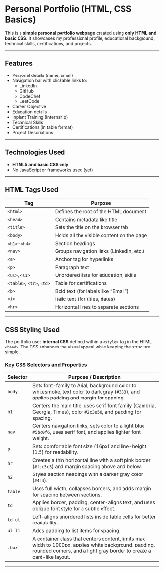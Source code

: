 # Personal Portfolio (HTML, CSS Basics)

This is a **simple personal portfolio webpage** created using **only HTML and basic CSS**. It showcases my professional profile, educational background, technical skills, certifications, and projects.

---

## Features

- Personal details (name, email)
- Navigation bar with clickable links to:
  - LinkedIn
  - GitHub
  - CodeChef
  - LeetCode
- Career Objective
- Education details
- Inplant Training (Internship)
- Technical Skills
- Certifications (in table format)
- Project Descriptions

---

## Technologies Used

- **HTML5 and basic CSS only**
- No JavaScript or frameworks used (yet)

---

## HTML Tags Used

| Tag          | Purpose                                         |
|--------------|------------------------------------------------|
| `<html>`     | Defines the root of the HTML document           |
| `<head>`     | Contains metadata like title                     |
| `<title>`    | Sets the title on the browser tab                |
| `<body>`     | Holds all the visible content on the page        |
| `<h1>`-`<h4>`| Section headings                                 |
| `<nav>`      | Groups navigation links (LinkedIn, etc.)         |
| `<a>`        | Anchor tag for hyperlinks                         |
| `<p>`        | Paragraph text                                   |
| `<ul>`, `<li>`| Unordered lists for education, skills           |
| `<table>`, `<tr>`, `<td>`| Table for certifications               |
| `<b>`        | Bold text (for labels like “Email”)               |
| `<i>`        | Italic text (for titles, dates)                   |
| `<hr>`       | Horizontal lines to separate sections             |

---

## CSS Styling Used

The portfolio uses **internal CSS** defined within a `<style>` tag in the HTML `<head>`. The CSS enhances the visual appeal while keeping the structure simple.

### Key CSS Selectors and Properties

| Selector | Purpose / Description |
|----------|-----------------------|
| `body`   | Sets font-family to Arial, background color to whitesmoke, text color to dark gray (`#333`), and applies padding and margin for spacing. |
| `h1`     | Centers the main title, uses serif font family (Cambria, Georgia, Times), color `#2c3e50`, and padding for spacing. |
| `nav`    | Centers navigation links, sets color to a light blue `#5bc0f6`, uses serif font, and applies lighter font weight. |
| `p`      | Sets comfortable font size (16px) and line-height (1.5) for readability. |
| `hr`     | Creates a thin horizontal line with a soft pink border (`#fdc3c3`) and margin spacing above and below. |
| `h2`     | Styles section headings with a darker gray color (`#444`). |
| `table`  | Uses full width, collapses borders, and adds margin for spacing between sections. |
| `td`     | Applies border, padding, center-aligns text, and uses oblique font style for a subtle effect. |
| `td ul`  | Left-aligns unordered lists inside table cells for better readability. |
| `ul li`  | Adds padding to list items for spacing. |
| `.box`   | A container class that centers content, limits max width to 1000px, applies white background, padding, rounded corners, and a light gray border to create a card-like layout. |

---



